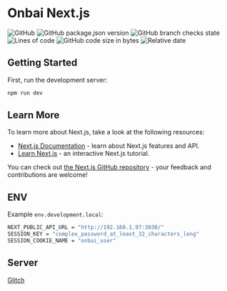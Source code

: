# Onbai Next.js

![GitHub](https://img.shields.io/github/license/001123/onbai-nextjs-dev?style=for-the-badge) ![GitHub package.json version](https://img.shields.io/github/package-json/v/001123/onbai-nextjs-dev?style=for-the-badge) ![GitHub branch checks state](https://img.shields.io/github/checks-status/001123/onbai-nextjs-dev/main?style=for-the-badge)
![Lines of code](https://img.shields.io/tokei/lines/github/001123/onbai-nextjs-dev?style=for-the-badge)
![GitHub code size in bytes](https://img.shields.io/github/languages/code-size/001123/onbai-nextjs-dev?style=for-the-badge) ![Relative date](https://img.shields.io/date/1629018000?label=Created&style=for-the-badge)

## Getting Started

First, run the development server:

```bash
npm run dev
```

## Learn More

To learn more about Next.js, take a look at the following resources:

- [Next.js Documentation](https://nextjs.org/docs) - learn about Next.js features and API.
- [Learn Next.js](https://nextjs.org/learn) - an interactive Next.js tutorial.

You can check out [the Next.js GitHub repository](https://github.com/vercel/next.js/) - your feedback and contributions are welcome!

## ENV

Example `env.development.local`:

```bash
NEXT_PUBLIC_API_URL = "http://192.168.1.97:3030/"
SESSION_KEY = "complex_password_at_least_32_characters_long"
SESSION_COOKIE_NAME = "onbai_user"
```

## Server

[Glitch](https://glitch.com/edit/#!/onbai-feathers)
